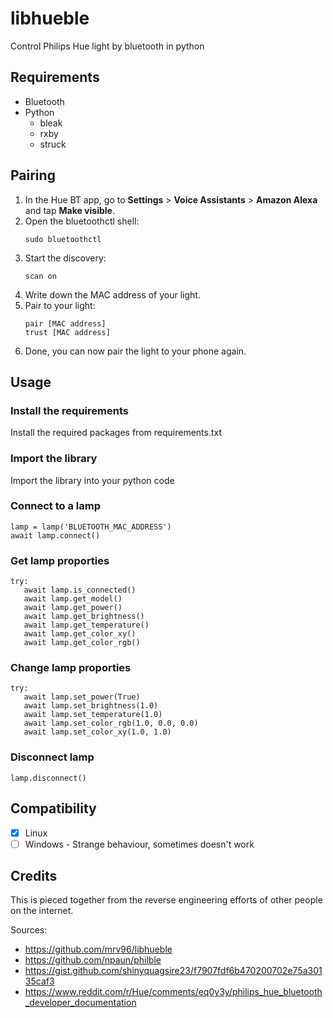 # libhueble

Control Philips Hue light by bluetooth in python

## Requirements

- Bluetooth
- Python
   - bleak
   - rxby
   - struck

## Pairing

1. In the Hue BT app, go to **Settings** > **Voice Assistants** > **Amazon Alexa** and tap **Make visible**.
2. Open the bluetoothctl shell:
   ```
   sudo bluetoothctl
   ```
3. Start the discovery:
   ```
   scan on
   ```
4. Write down the MAC address of your light.
5. Pair to your light:
   ```
   pair [MAC address]
   trust [MAC address]
   ```
6. Done, you can now pair the light to your phone again.

## Usage

### Install the requirements

Install the required packages from requirements.txt

### Import the library

Import the library into your python code

### Connect to a lamp

```
lamp = lamp('BLUETOOTH_MAC_ADDRESS')
await lamp.connect()
```

### Get lamp proporties

```
try:
   await lamp.is_connected()
   await lamp.get_model()
   await lamp.get_power()
   await lamp.get_brightness()
   await lamp.get_temperature()
   await lamp.get_color_xy()
   await lamp.get_color_rgb()
```

### Change lamp proporties

```
try:
   await lamp.set_power(True)
   await lamp.set_brightness(1.0)
   await lamp.set_temperature(1.0)
   await lamp.set_color_rgb(1.0, 0.0, 0.0)
   await lamp.set_color_xy(1.0, 1.0)
```

### Disconnect lamp

```
lamp.disconnect()
```

## Compatibility

- [X] Linux
- [ ] Windows - Strange behaviour, sometimes doesn't work

## Credits
This is pieced together from the reverse engineering efforts of other people on the internet.

Sources:
- https://github.com/mrv96/libhueble
- https://github.com/npaun/philble
- https://gist.github.com/shinyquagsire23/f7907fdf6b470200702e75a30135caf3
- https://www.reddit.com/r/Hue/comments/eq0y3y/philips_hue_bluetooth_developer_documentation
